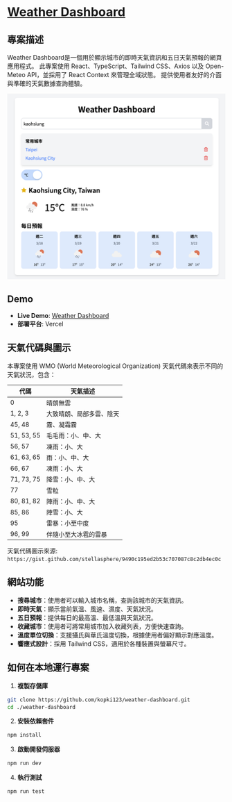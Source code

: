# [Weather Dashboard](<https://weather-dashboard-sepia-one.vercel.app/>)

## 專案描述
Weather Dashboard是一個用於顯示城市的即時天氣資訊和五日天氣預報的網頁應用程式。
此專案使用 React、TypeScript、Tailwind CSS、Axios 以及 Open-Meteo API，並採用了 React Context 來管理全域狀態。
提供使用者友好的介面與準確的天氣數據查詢體驗。

![Weather Dashboard Preview](./public/app-preview.png)

## Demo
- **Live Demo**: [Weather Dashboard](https://weather-dashboard-sepia-one.vercel.app/)
- **部署平台**: Vercel

## 天氣代碼與圖示
本專案使用 WMO (World Meteorological Organization) 天氣代碼來表示不同的天氣狀況，包含：

| 代碼 | 天氣描述 |
|------|----------|
| 0 | 晴朗無雲 |
| 1, 2, 3 | 大致晴朗、局部多雲、陰天 |
| 45, 48 | 霧、凝霜霧 |
| 51, 53, 55 | 毛毛雨：小、中、大 |
| 56, 57 | 凍雨：小、大 |
| 61, 63, 65 | 雨：小、中、大 |
| 66, 67 | 凍雨：小、大 |
| 71, 73, 75 | 降雪：小、中、大 |
| 77 | 雪粒 |
| 80, 81, 82 | 陣雨：小、中、大 |
| 85, 86 | 陣雪：小、大 |
| 95 | 雷暴：小至中度 |
| 96, 99 | 伴隨小至大冰雹的雷暴 |

天氣代碼圖示來源: `https://gist.github.com/stellasphere/9490c195ed2b53c707087c8c2db4ec0c`

## 網站功能
- **搜尋城市**：使用者可以輸入城市名稱，查詢該城市的天氣資訊。
- **即時天氣**：顯示當前氣溫、風速、濕度、天氣狀況。
- **五日預報**：提供每日的最高溫、最低溫與天氣狀況。
- **收藏城市**：使用者可將常用城市加入收藏列表，方便快速查詢。
- **溫度單位切換**：支援攝氏與華氏溫度切換，根據使用者偏好顯示對應溫度。
- **響應式設計**：採用 Tailwind CSS，適用於各種裝置與螢幕尺寸。

## 如何在本地運行專案

1. **複製存儲庫**
  ```bash
  git clone https://github.com/kopki123/weather-dashboard.git
  cd ./weather-dashboard
  ```

2. **安裝依賴套件**
  ```bash
  npm install
  ```

3. **啟動開發伺服器**
  ```bash
  npm run dev
  ```

4. **執行測試**
  ```bash
  npm run test
  ```
